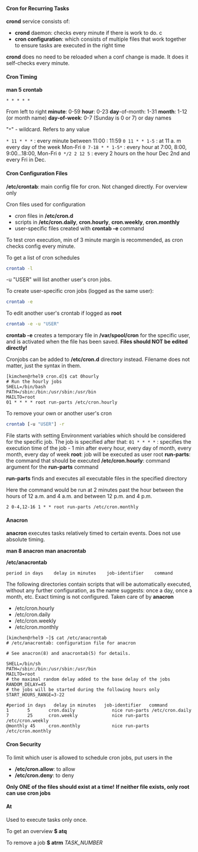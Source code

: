 #### Cron for Recurring Tasks

**crond** service consists of:
* **crond** daemon: checks every minute if there is work to do. c
* **cron configuration**: which consists of multiple files that work together to ensure tasks are executed in the right time

**crond** does no need to be reloaded when a conf change is made. It does it self-checks every minute. 

#### Cron Timing

**man 5 crontab**

`* * * * *`

From left to right
**minute**: 0-59
**hour**: 0-23
**day**-of-month: 1-31
**month**: 1-12 (or month name)
**day-of-week**: 0-7 (Sunday is 0 or 7) or day names

"`*`"   - wildcard. Refers to any value

`* 11 * * *` : every minute between 11:00 : 11:59
`0 11 * * 1-5` :  at 11 a. m every day of the week Mon-Fri
`0 7-18 * * 1-5*` : every hour at 7:00, 8:00, 9:00...18:00, Mon-Fri
`0 */2 2 12 5` : every 2 hours on the hour Dec 2nd and every Fri in Dec.

#### Cron Configuration Files

**/etc/crontab**: main config file for cron. Not changed directly. For overview only

Cron files used for configuration
* *cron* files in **/etc/cron.d**
* scripts in **/etc/cron.daily**, **cron.hourly**, **cron.weekly**, **cron.monthly**
* user-specific files created with **crontab -e** command

To test cron execution, min of 3 minute margin is recommended, as cron checks config every minute.

To get a list of cron schedules

``` bash
crontab -l
```

-u "USER" will list another user's cron jobs.

To create user-specific cron jobs (logged as the same user):

``` bash
crontab -e
```

To edit another user's crontab if logged as **root**

``` bash
crontab -e -u "USER"
```

**crontab -e** creates a temporary file in **/var/spool/cron** for the specific user, and is activated when the file has been saved. **Files should NOT be edited directly!**  

Cronjobs can be added to **/etc/cron.d** directory instead. Filename does not matter, just the syntax in them.

```
[kimchen@rhel9 cron.d]$ cat 0hourly
# Run the hourly jobs
SHELL=/bin/bash
PATH=/sbin:/bin:/usr/sbin:/usr/bin
MAILTO=root
01 * * * * root run-parts /etc/cron.hourly
```

To remove your own or another user's cron

``` bash
crontab [-u "USER"] -r
```

File starts with setting Environment variables which should be considered for the specific job.
The job is specified after that:
`01 * * * *` : specifies the execution time of the job - 1 min after every hour, every day of month, every month, every day of week
**root**: job will be executed as user root
**run-parts**: the command that should be executed
**/etc/cron.hourly**: command argument for the **run-parts** command

**run-parts** finds and executes all executable files in the specified directory

Here the command would be run at 2 minutes past the hour between the hours of 12 a.m. and 4 a.m. and between 12 p.m. and 4 p.m.

`2 0-4,12-16 1 * * root run-parts /etc/cron.monthly`
#### Anacron

**anacron** executes tasks relatively timed to certain events. Does not use absolute timing.

**man 8 anacron**
**man anacrontab**

**/etc/anacrontab**

```
period in days    delay in minutes    job-identifier    command
```

The following directories contain scripts that will be automatically executed, without any further configuration, as the name suggests: once a day, once a month, etc. Exact timing is not configured. Taken care of by **anacron**

* /etc/cron.hourly
* /etc/cron.daily
* /etc/cron.weekly
* /etc/cron.monthly

```
[kimchen@rhel9 ~]$ cat /etc/anacrontab
# /etc/anacrontab: configuration file for anacron

# See anacron(8) and anacrontab(5) for details.

SHELL=/bin/sh
PATH=/sbin:/bin:/usr/sbin:/usr/bin
MAILTO=root
# the maximal random delay added to the base delay of the jobs
RANDOM_DELAY=45
# the jobs will be started during the following hours only
START_HOURS_RANGE=3-22

#period in days   delay in minutes   job-identifier   command
1       5       cron.daily              nice run-parts /etc/cron.daily
7       25      cron.weekly             nice run-parts /etc/cron.weekly
@monthly 45     cron.monthly            nice run-parts /etc/cron.monthly
```

#### Cron Security

To limit which user is allowed to schedule cron jobs, put users in the 
* **/etc/cron.allow**:  to allow
* **/etc/cron.deny**: to deny

**Only ONE of the files should exist at a time!**
**If neither file exists, only root can use cron jobs**

#### At

Used to execute tasks only once.

To get an overview
**$ atq**

To remove a job
**$ atrm** *TASK_NUMBER*





